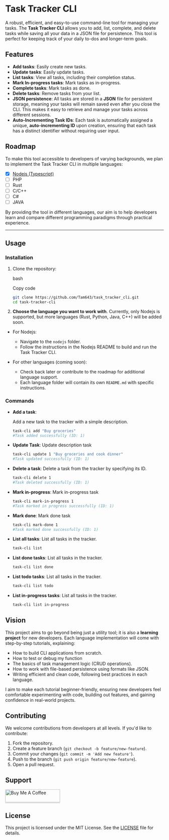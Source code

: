 
# Task Tracker CLI

A robust, efficient, and easy-to-use command-line tool for managing your tasks. The **Task Tracker CLI** allows you to add, list, complete, and delete tasks while saving all your data in a JSON file for persistence. This tool is perfect for keeping track of your daily to-dos and longer-term goals.

## Features

-   **Add tasks**: Easily create new tasks.
-  **Update tasks**: Easily update tasks.
-   **List tasks**: View all tasks, including their completion status.
-  **Mark In-progress tasks**: Mark tasks as in-progress.
-   **Complete tasks**: Mark tasks as done.
-   **Delete tasks**: Remove tasks from your list.
-   **JSON persistence**: All tasks are stored in a **JSON** file for persistent storage, meaning your tasks will remain saved even after you close the CLI. This makes it easy to retrieve and manage your tasks across different sessions.
-  **Auto-Incrementing Task IDs**: Each task is automatically assigned a unique, **auto-incrementing ID** upon creation, ensuring that each task has a distinct identifier without requiring user input.


## Roadmap


To make this tool accessible to developers of varying backgrounds, we plan to implement the Task Tracker CLI in multiple languages:

 - [x] [Nodejs (Typescript)](https://github.com/Tam643/task_tracker_cli/tree/main/nodejs)
 - [ ] PHP
 - [ ] Rust
 - [ ] C/C++
 - [ ] C#
 - [ ] JAVA 

By providing the tool in different languages, our aim is to help developers learn and compare different programming paradigms through practical experience.

----------

## Usage

### Installation

1.  Clone the repository:
    
    bash
    
    Copy code
    ```bash
    git clone https://github.com/Tam643/task_tracker_cli.git
    cd task-tracker-cli
    ```
    
2.  **Choose the language you want to work with**. Currently, only Nodejs is supported, but more languages (Rust, Python, Java, C++) will be added soon.

-   For Nodejs:
    
    -   Navigate to the `nodejs` folder.
    -   Follow the instructions in the Nodejs README to build and run the Task Tracker CLI.
    
-   For other languages (coming soon):
    
    -   Check back later or contribute to the roadmap for additional language support.
    -   Each language folder will contain its own `README.md` with specific instructions.

### Commands

-   **Add a task**:
    
    Add a new task to the tracker with a simple description.
	```bash
	task-cli add "Buy groceries"
	#Task added successfully (ID: 1)
	```
-   **Update Task**:
	Update description task
	```bash
	task-cli update 1 "Buy groceries and cook dinner"
	#Task updated successfully (ID: 1)
	```
-   **Delete a task**:
    Delete a task from the tracker by specifying its ID.
    ```bash
    task-cli delete 1
    #Task deleted successfully (ID: 1)
    ```
- **Mark in-progress**:
	Mark in-progress task
	```bash
	task-cli mark-in-progress 1
	#Task marked in progress successfully (ID: 1)
	```
- **Mark done**:
	Mark done task
	```bash
	task-cli mark-done 1
	#Task marked done successfully (ID: 1)
	```
-   **List all tasks**:
    List all tasks in the tracker.
    ```bash
    task-cli list
    ```
-   **List done tasks**:
    List all tasks in the tracker.
    ```bash
    task-cli list done
    ```
-   **List todo tasks**:
    List all tasks in the tracker.
    ```bash
    task-cli list todo
    ```
-   **List in-progress tasks**:
    List all tasks in the tracker.
    ```bash
    task-cli list in-progress
    ```

## Vision

This project aims to go beyond being just a utility tool; it is also a **learning project** for new developers. Each language implementation will come with step-by-step tutorials, explaining:

-   How to build CLI applications from scratch.
-   How to test or debug my function
-   The basics of task management logic (CRUD operations).
-   How to work with file-based persistence using formats like JSON.
-   Writing efficient and clean code, following best practices in each language.

I aim to make each tutorial beginner-friendly, ensuring new developers feel comfortable experimenting with code, building out features, and gaining confidence in real-world projects.

## Contributing

We welcome contributions from developers at all levels. If you'd like to contribute:

1.  Fork the repository.
2.  Create a feature branch (`git checkout -b feature/new-feature`).
3.  Commit your changes (`git commit -m 'Add new feature'`).
4.  Push to the branch (`git push origin feature/new-feature`).
5.  Open a pull request.

## Support

<a href="https://www.buymeacoffee.com/tumtheeradach" target="_blank"><img src="https://www.buymeacoffee.com/assets/img/custom_images/purple_img.png" alt="Buy Me A Coffee" style="height: 41px !important;width: 174px !important;box-shadow: 0px 3px 2px 0px rgba(190, 190, 190, 0.5) !important;-webkit-box-shadow: 0px 3px 2px 0px rgba(190, 190, 190, 0.5) !important;" ></a>

## License 
This project is licensed under the MIT License. See the [LICENSE](./LICENSE) file for details.
